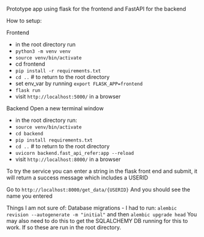 Prototype app using flask for the frontend and FastAPI for the backend

How to setup:

Frontend
* in the root directory run
*  `python3 -m venv venv`
* `source venv/bin/activate`
* cd frontend
* `pip install -r requirements.txt`
* `cd ..` # to return to the root directory
* set env_var by running `export FLASK_APP=frontend`
* `flask run`
* visit `http://localhost:5000/` in a browser

Backend
Open a new terminal window
* in the root directory run:
* `source venv/bin/activate`
* `cd backend`
* `pip install requirements.txt`
* `cd ..` # to return to the root directory
* `uvicorn backend.fast_api_refer:app --reload`
* visit `http://localhost:8000/` in a browser

To try the service you can enter a string in the flask front end and submit, it will return a success message which includes a USERID

Go to `http://localhost:8000/get_data/{USERID}`
And you should see the name you entered

Things I am not sure of:
Database migrations - 
I had to run:
`alembic revision --autogenerate -m "initial"`
and then
`alembic upgrade head`
You may also need to do this to get the SQLALCHEMY DB running for this to work. If so these are run in the root directory.

